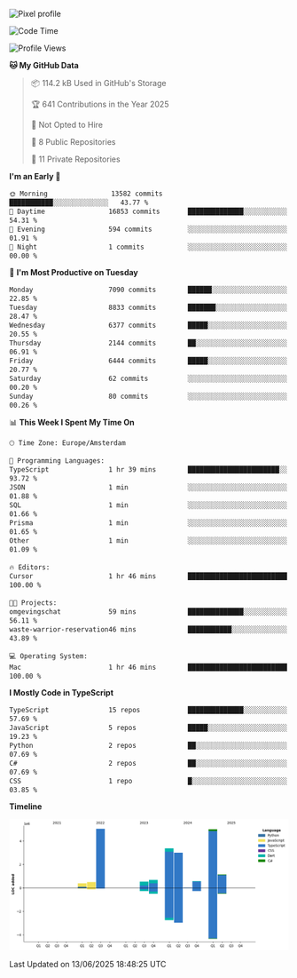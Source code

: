 ![Pixel profile](https://pixel-profile.vercel.app/api/github-stats?username=Atchferox&screen_effect=true&theme=rainbow
)


<!--START_SECTION:waka-->
![Code Time](http://img.shields.io/badge/Code%20Time-708%20hrs%2049%20mins-blue)

![Profile Views](http://img.shields.io/badge/Profile%20Views-3-blue)

**🐱 My GitHub Data** 

> 📦 114.2 kB Used in GitHub's Storage 
 > 
> 🏆 641 Contributions in the Year 2025
 > 
> 🚫 Not Opted to Hire
 > 
> 📜 8 Public Repositories 
 > 
> 🔑 11 Private Repositories 
 > 
**I'm an Early 🐤** 

```text
🌞 Morning                13582 commits       ███████████░░░░░░░░░░░░░░   43.77 % 
🌆 Daytime                16853 commits       ██████████████░░░░░░░░░░░   54.31 % 
🌃 Evening                594 commits         ░░░░░░░░░░░░░░░░░░░░░░░░░   01.91 % 
🌙 Night                  1 commits           ░░░░░░░░░░░░░░░░░░░░░░░░░   00.00 % 
```
📅 **I'm Most Productive on Tuesday** 

```text
Monday                   7090 commits        ██████░░░░░░░░░░░░░░░░░░░   22.85 % 
Tuesday                  8833 commits        ███████░░░░░░░░░░░░░░░░░░   28.47 % 
Wednesday                6377 commits        █████░░░░░░░░░░░░░░░░░░░░   20.55 % 
Thursday                 2144 commits        ██░░░░░░░░░░░░░░░░░░░░░░░   06.91 % 
Friday                   6444 commits        █████░░░░░░░░░░░░░░░░░░░░   20.77 % 
Saturday                 62 commits          ░░░░░░░░░░░░░░░░░░░░░░░░░   00.20 % 
Sunday                   80 commits          ░░░░░░░░░░░░░░░░░░░░░░░░░   00.26 % 
```


📊 **This Week I Spent My Time On** 

```text
🕑︎ Time Zone: Europe/Amsterdam

💬 Programming Languages: 
TypeScript               1 hr 39 mins        ███████████████████████░░   93.72 % 
JSON                     1 min               ░░░░░░░░░░░░░░░░░░░░░░░░░   01.88 % 
SQL                      1 min               ░░░░░░░░░░░░░░░░░░░░░░░░░   01.66 % 
Prisma                   1 min               ░░░░░░░░░░░░░░░░░░░░░░░░░   01.65 % 
Other                    1 min               ░░░░░░░░░░░░░░░░░░░░░░░░░   01.09 % 

🔥 Editors: 
Cursor                   1 hr 46 mins        █████████████████████████   100.00 % 

🐱‍💻 Projects: 
omgevingschat            59 mins             ██████████████░░░░░░░░░░░   56.11 % 
waste-warrior-reservation46 mins             ███████████░░░░░░░░░░░░░░   43.89 % 

💻 Operating System: 
Mac                      1 hr 46 mins        █████████████████████████   100.00 % 
```

**I Mostly Code in TypeScript** 

```text
TypeScript               15 repos            ██████████████░░░░░░░░░░░   57.69 % 
JavaScript               5 repos             █████░░░░░░░░░░░░░░░░░░░░   19.23 % 
Python                   2 repos             ██░░░░░░░░░░░░░░░░░░░░░░░   07.69 % 
C#                       2 repos             ██░░░░░░░░░░░░░░░░░░░░░░░   07.69 % 
CSS                      1 repo              █░░░░░░░░░░░░░░░░░░░░░░░░   03.85 % 
```



**Timeline**

![Lines of Code chart](https://raw.githubusercontent.com/Atchferox/Atchferox/main/assets/bar_graph.png)


 Last Updated on 13/06/2025 18:48:25 UTC
<!--END_SECTION:waka-->
